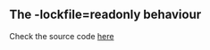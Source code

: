 ## The -lockfile=readonly behaviour
Check the source code [here](https://github.com/hashicorp/terraform/blob/ac015cb36b8fb5591e277ae7ef8cfb0d7f89548d/internal/command/init.go#L755)
